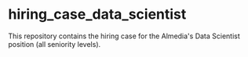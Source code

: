 # hiring_case_data_scientist
This repository contains the hiring case for the Almedia's Data Scientist position (all seniority levels).
